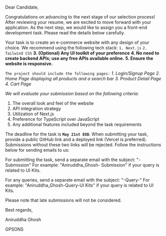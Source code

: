 Dear Candidate,

Congratulations
on advancing to the next stage of our selection process! After
reviewing your resume, we are excited to move forward with your
application. As the next step, we would like to assign you a front-end
development task. Please read the details below carefully.

Your task is to create an e-commerce website with any design of your choice. We recommend using the following tech stack:
`1. Next.js`
`2. Tailwind CSS`
**3. (Optional) Any UI toolkit of your preference**
**4. No need to create backend APIs; use any free APIs available online.**
**5. Ensure the website is responsive.**

`The project should include the following pages:`
*1. Login/Signup Page*
*2. Home Page displaying all products and a search bar*
*3. Product Detail Page*
*4. Cart Page*

*We will evaluate your submission based on the following criteria:*
1. The overall look and feel of the website
2. API integration strategy
3. Utilization of Next.js
4. Preference for TypeScript over JavaScript
5. Any additional features included beyond the task requirements

The
deadline for the task is **`May 21st EOD`**. When submitting your task, provide a
public GitHub link and a deployed link (Vercel is preferred).
Submissions without these two links will be rejected. Follow the
instructions below for sending emails to us:

For submitting the task, send a separate email with the subject: "<Name>-Submission"
For example: "Aniruddha_Ghosh- Submission" if your query is related to UI Kits.

For any queries, send a separate email with the subject: "<Name>-Query-<your query subject>"
For example: "Aniruddha_Ghosh-Query-UI Kits" if your query is related to UI Kits.

Please note that late submissions will not be considered.

Best regards,

Aniruddha Ghosh

GPSONS

